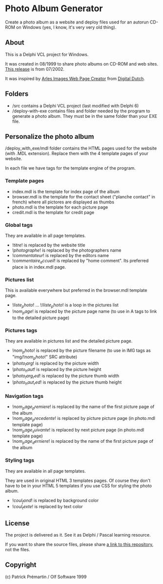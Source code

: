 # Photo Album Generator

Create a photo album as a website and deploy files used for an autorun CD-ROM on Windows (yes, I know, it's very very old thing).

## About

This is a Delphi VCL project for Windows.

It was created in 08/1999 to share photo albums on CD-ROM and web sites. [This release](https://github.com/DeveloppeurPascal/photo-album-generator/releases) is from 07/2002.

It was inspired by [Arles Images Web Page Creator](https://www.digitaldutch.com/arles/) from [Digital Dutch](https://www.digitaldutch.com/).

## Folders

* /src contains a Delphi VCL project (last modified with Delphi 6)
* /deploy-with-exe contains files and folder needed by the program to generate a photo album. They must be in the same folder than your EXE file.

## Personalize the photo album

/deploy_with_exe/mdl folder contains the HTML pages used for the website (with .MDL extension). Replace them with the 4 template pages of your website.

In each file we have tags for the template engine of the program.

### Template pages

* index.mdl is the template for index page of the album
* browser.mdl is the template for the contact sheet ("planche contact" in french) where all pictores are displayed as thumbs
* photo.mdl is the template for each picture page
* credit.mdl is the template for credit page

### Global tags

They are available in all page templates.

* !$titre$! is replaced by the website title
* !$photographe$! is replaced by the photographers name
* !$commentateur$! is replaced by the editors name
* !$commentaire_accueil$! is replaced by "home comment". Its preferred place is in index.mdl page.

### Pictures list

This is available everywhere but preferred in the browser.mdl template page.

* !$liste_photo$! ... !$/liste_photo$! is a loop in the pictures list
* !$nom_page$! is replaced by the picture page name (to use in A tags to link to the detailed picture page)

### Pictures tags

They are available in pictures list and the detailed picture page.

* !$nom_photo$! is replaced by the picture filename (to use in IMG tags as "img/!$nom_photo$!" SRC attribute)
* !$photo_larg$! is replaced by the picture width
* !$photo_haut$! is replaced by the picture height
* !$photo_larg_red$! is replaced by the picture thumb width
* !$photo_haut_red$! is replaced by the picture thumb height

### Navigation tags

* !$nom_page_premiere$! is replaced by the name of the first picture page of the album
* !$nom_page_precedente$! is replaced by picture picture page (in photo.mdl template page)
* !$nom_page_suivante$! is replaced by next picture page (in photo.mdl template page)
* !$nom_page_derniere$! is replaced by the name of the first picture page of the album

### Styling tags

They are available in all page templates.

They are used in original HTML 3 templates pages. Of course they don't have to be in your HTML 5 templates if you use CSS for styling the photo album.

* !$coul_fond$! is replaced by background color
* !$coul_texte$! is replaced by text color

## License

The project is delivered as it. See it as Delphi / Pascal learning resource.

If you want to share the source files, please share [a link to this repository](https://github.com/DeveloppeurPascal/photo-album-generator), not the files.

## Copyright

(c) Patrick Prémartin / Olf Software 1999